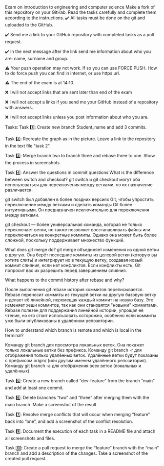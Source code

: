 Exam on Introduction to engineering and computer science
Make a fork of this repository on your GitHab. Read the tasks carefully and complete them according to the instructions.
✔️ All tasks must be done on the git and uploaded to the GitHub.

✔️ Send me a link to your GitHub repository with completed tasks as a pull request.

✔️ In the next message after the link send me information about who you are: name, surname and group.

⚠️ Your push operation may not work. If so you can use FORCE PUSH. How to do force push you can find in internet, or use https url.

⚠️ The end of the exam is at 14:10.

❌ I will not accept links that are sent later than end of the exam

❌ I will not accept a links if you send me your GitHub instead of a repository with answers.

❌ I will not accept links unless you post information about who you are.

Tasks:
Task 1️⃣: Create new branch Student_name and add 3 commits.

Task 2️⃣: Recreate the graph as in the picture. Leave a link to the repository in the text file "task 2".

Task 3️⃣: Merge branch two to branch three and rebase three to one. Show the process in screenshots

Task 4️⃣: Answer the questions in commit questions
What is the difference between switch and checkout?
git switch и git checkout могут оба использоваться для переключения между ветками, но их назначение различается:

git switch был добавлен в более поздних версиях Git, чтобы упростить переключение между ветками и сделать команды Git более интуитивными. Он предназначен исключительно для переключения между ветками.

git checkout — более универсальная команда, которая не только переключает ветки, но также позволяет восстанавливать файлы или переключаться на конкретные коммиты. Однако она может быть более сложной, поскольку поддерживает множество функций.

What does git merge do?
git merge объединяет изменения из одной ветки в другую. Она берёт последние коммиты из целевой ветки (которую вы хотите слить) и интегрирует их в текущую ветку, создавая новый коммит слияния, если нет конфликтов. Если конфликты есть, Git попросит вас их разрешить перед завершением слияния.

What happens to the commit history after rebase and why?

После выполнения git rebase история коммитов переписывается. Rebase переносит коммиты из текущей ветки на другую базовую ветку и делает её линейной, перемещая каждый коммит на новую базу. Это изменяет хеши коммитов, так как они становятся "новыми" коммитами. Rebase полезен для поддержания линейной истории, упрощая её чтение, но его стоит использовать осторожно, особенно если коммиты уже были опубликованы в удалённом репозитории.

How to understand which branch is remote and which is local in the terminal?

Команду git branch для просмотра локальных веток. Она покажет только локальные ветки без префикса.
Команду git branch -r для отображения только удалённых веток. Удалённые ветки будут показаны с префиксом origin/ (или другим именем удалённого репозитория).
Команду git branch -a для отображения всех веток (локальных и удалённых).

Task 5️⃣: Create a new branch called “dev-feature” from the branch "main" and add at least one commit.

Task 6️⃣: Delete branches “two” and “three” after merging them with the main branch. Make a screenshot of the result.

Task 7️⃣: Resolve merge conflicts that will occur when merging “feature” back into “one”, and add a screenshot of the conflict resolution.

Task 9️⃣: Document the execution of each task in a README file and attach all screenshots and files.

Task 🔟: Create a pull request to merge the “feature” branch with the “main” branch and add a description of the changes. Take a screenshot of the created pull request.


